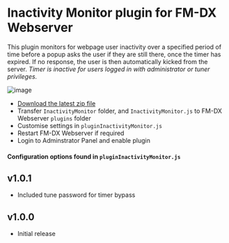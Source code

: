 # Inactivity Monitor plugin for FM-DX Webserver

This plugin monitors for webpage user inactivity over a specified period of time before a popup asks the user if they are still there, once the timer has expired. If no response, the user is then automatically kicked from the server. _Timer is inactive for users logged in with administrator or tuner privileges._

![image](https://github.com/user-attachments/assets/51acf67a-1505-4c08-8b62-21665cb25d93)

* [Download the latest zip file](https://github.com/AmateurAudioDude/FM-DX-Webserver-Plugin-Inactivity-Monitor/archive/refs/heads/main.zip)
* Transfer `InactivityMonitor` folder, and `InactivityMonitor.js` to FM-DX Webserver `plugins` folder
* Customise settings in `pluginInactivityMonitor.js`
* Restart FM-DX Webserver if required
* Login to Adminstrator Panel and enable plugin

#### Configuration options found in `pluginInactivityMonitor.js`


v1.0.1
------
* Included tune password for timer bypass

v1.0.0
------
* Initial release
